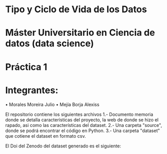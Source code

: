 # Tipo y Ciclo de Vida de los Datos

# Máster Universitario en Ciencia de datos (data science)

# Práctica 1

# Integrantes:
•	Morales Moreira Julio
•	Mejía Borja Alexiss

El repositorio contiene los siguientes archivos
 1.- Documento memoria donde se detalla  características del proyecto, la web de donde se hizo el rapado, asi como las características del dataset.
 2.- Una carpeta "source", donde se podrá encontrar el código en Python.
 3.- Una carpeta "dataset" que cotiene el dataset en formato csv.

El Doi del Zenodo del dataset generado es el siguiente:

